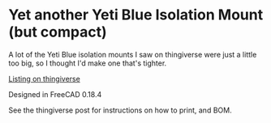 # Yet another Yeti Blue Isolation Mount (but compact)

A lot of the Yeti Blue isolation mounts I saw on thingiverse were just a little too big, so I
thought I'd make one that's tighter.

[Listing on thingiverse](https://www.thingiverse.com/thing:4980602)

Designed in FreeCAD 0.18.4

See the thingiverse post for instructions on how to print, and BOM.
